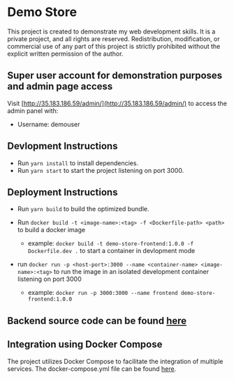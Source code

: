 # Demo Store

This project is created to demonstrate my web development skills. It is a private project, and all rights are reserved. Redistribution, modification, or commercial use of any part of this project is strictly prohibited without the explicit written permission of the author.

## Super user account for demonstration purposes and admin page access

Visit [http://35.183.186.59/admin/](http://35.183.186.59/admin/) to access the admin panel with:
- Username: demouser

## Devlopment Instructions

-   Run `yarn install` to install dependencies.
-   Run `yarn start` to start the project listening on port 3000.

## Deployment Instructions

-   Run `yarn build` to build the optimized bundle.

-   Run `docker build -t <image-name>:<tag> -f <Dockerfile-path> <path>` to build a docker image
    -    example: `docker build -t demo-store-frontend:1.0.0 -f Dockerfile.dev .` to start a container in devlopment mode
-   run `docker run -p <host-port>:3000 --name <container-name> <image-name>:<tag>` to run the image in an isolated development container listening on port 3000
    -    example: `docker run -p 3000:3000 --name frontend demo-store-frontend:1.0.0`

## Backend source code can be found [here](https://github.com/Linxuan-Chen/store_demo_backend)

## Integration using Docker Compose
The project utilizes Docker Compose to facilitate the integration of multiple services. The docker-compose.yml file can be found [here](https://github.com/Linxuan-Chen/store_demo_docker_compose_yml).